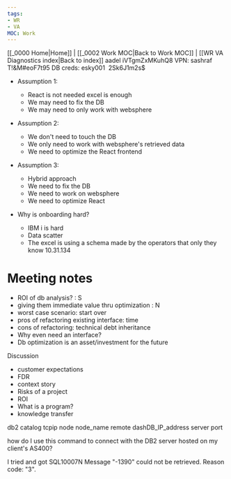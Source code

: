 ```yaml
---
tags: 
- WR
- VA
MOC: Work
---
```

[[_0000 Home|Home]] | [[_0002 Work MOC|Back to Work MOC]] | [[WR VA Diagnostics index|Back to index]]
aadel
iVTgmZxMKuhQ8
 VPN: 
sashraf
T!&M#eoF7t95
DB creds:
esky001 
2Sk6J1m2s$
- Assumption 1: 
	- React is not needed excel is enough
	- We may need to fix the DB
	- We may need to only work with websphere
- Assumption 2:
	- We don't need to touch the DB
	- We only need to work with websphere's retrieved data
	- We need to optimize the React frontend
- Assumption 3:
	- Hybrid approach
	- We need to fix the DB
	- We need to work on websphere
	- We need to optimize React

- Why is onboarding hard?
	- IBM i is hard
	- Data scatter
	- The excel is using a schema made by the operators that only they know
10.31.134
# Meeting notes

- ROI of db analysis? : S
- giving them immediate value thru optimization : N
- worst case scenario: start over
- pros of refactoring existing interface: time
- cons of refactoring: technical debt inheritance
- Why even need an interface?
- Db optimization is an asset/investment for the future

Discussion

- customer expectations
- FDR
- context story
- Risks of a project
- ROI
- What is a program?
- knowledge transfer

db2 catalog tcpip node node_name remote dashDB_IP_address server port

how do I use this command to connect with the DB2 server hosted on my client's AS400?

I tried and got SQL10007N Message "-1390" could not be retrieved. Reason code: "3".

